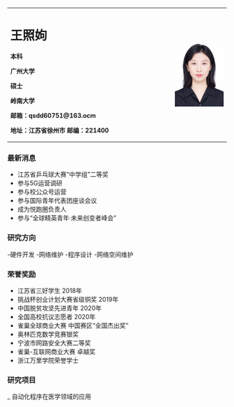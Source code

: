
<table border="0">
  <tr>
    <td width="75%">
      <h1>王照姁</h1>
      <p><b>本科</b></p >
      <p><b>广州大学</b></p >
      <p><b>硕士</b></p >
      <p><b>岭南大学</b></p >
      <p><b>邮箱：qsdd60751@163.ocm</b></p >
      <p><b>地址：江苏省徐州市
邮编：221400</b></p >
    </td>
    <td width="25%">
     <img src="/证件照.jpg" width="100%">  
    </td>
  </tr>
</table>


### 最新消息
- 江苏省乒乓球大赛“中学组”二等奖
- 参与5G运营调研
- 参与校公众号运营
- 参与国际青年代表团座谈会议
- 成为悦跑圈负责人
- 参与“全球精英青年·未来创变者峰会”


### 研究方向
-硬件开发
-网络维护
-程序设计
-网络空间维护

### 荣誉奖励
- 江苏省三好学生   2018年
- 挑战杯创业计划大赛省级铜奖 2019年
- 中国脱贫攻坚先进青年 2020年
- 全国高校抗议志愿者 2020年
- 雀巢全球商业大赛 中国赛区“全国杰出奖”
- 奥林匹克数学竞赛银奖
- 宁波市网路安全大赛二等奖
- 雀巢-互联网商业大赛 卓越奖
- 浙江万里学院荣誉学士


### 研究项目
_ 自动化程序在医学领域的应用
